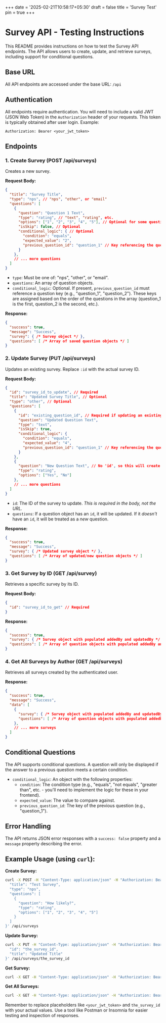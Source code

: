 +++
date = '2025-02-21T10:58:17+05:30'
draft = false
title = 'Survey Test'
pin = true
+++

# Survey API - Testing Instructions
<!--more-->

This README provides instructions on how to test the Survey API endpoints.  The API allows users to create, update, and retrieve surveys, including support for conditional questions.

## Base URL

All API endpoints are accessed under the base URL: `/api`

## Authentication

All endpoints require authentication. You will need to include a valid JWT (JSON Web Token) in the `Authorization` header of your requests.  This token is typically obtained after user login.  Example:

```
Authorization: Bearer <your_jwt_token>
```

## Endpoints

### 1. Create Survey (POST /api/surveys)

Creates a new survey.

**Request Body:**

```json
{
  "title": "Survey Title",
  "type": "nps", // "nps", "other", or "email"
  "questions": [
    {
      "question": "Question 1 Text",
      "type": "rating", // "text", "rating", etc.
      "options": ["1", "2", "3", "4", "5"], // Optional for some question types
      "isSkip": false, // Optional
      "conditional_logic": { // Optional
        "condition": "equals",
        "expected_value": "2",
        "previous_question_id": "question_1" // Key referencing the question
      }
    },
    // ... more questions
  ]
}
```

*   `type`: Must be one of: "nps", "other", or "email".
*   `questions`: An array of question objects.
*   `conditional_logic`:  Optional.  If present, `previous_question_id` must reference a question key (e.g., "question_1", "question_2"). These keys are assigned based on the order of the questions in the array (question_1 is the first, question_2 is the second, etc.).

**Response:**

```json
{
  "success": true,
  "message": "Success",
  "survey": { /* Survey object */ },
  "questions": [ /* Array of saved question objects */ ]
}
```

### 2. Update Survey (PUT /api/surveys)

Updates an existing survey.  Replace `:id` with the actual survey ID.

**Request Body:**

```json
{
  "id": "survey_id_to_update", // Required
  "title": "Updated Survey Title", // Optional
  "type": "other", // Optional
  "questions": [
    {
      "id": "existing_question_id", // Required if updating an existing question
      "question": "Updated Question Text",
      "type": "text",
      "isSkip": true,
      "conditional_logic": {
        "condition": "equals",
        "expected_value": "4",
        "previous_question_id": "question_1" // Key referencing the question
      }
    },
    {
      "question": "New Question Text", // No 'id', so this will create a new question
      "type": "rating",
      "options": ["Yes", "No"]
    },
    // ... more questions
  ]
}
```

*   `id`: The ID of the survey to update. *This is required in the body, not the URL.*
*   `questions`:  If a question object has an `id`, it will be updated. If it *doesn't* have an `id`, it will be treated as a *new* question.

**Response:**

```json
{
  "success": true,
  "message": "Success",
  "survey": { /* Updated survey object */ },
  "questions": [ /* Array of updated/new question objects */ ]
}
```

### 3. Get Survey by ID (GET /api/survey)

Retrieves a specific survey by its ID.

**Request Body:**

```json
{
  "id": "survey_id_to_get" // Required
}
```

**Response:**

```json
{
  "success": true,
  "survey": { /* Survey object with populated addedBy and updatedBy */ },
  "questions": [ /* Array of question objects with populated addedBy and updatedBy */ ]
}
```

### 4. Get All Surveys by Author (GET /api/surveys)

Retrieves all surveys created by the authenticated user.

**Response:**

```json
{
  "success": true,
  "message": "Success",
  "data": [
    {
      "survey": { /* Survey object with populated addedBy and updatedBy */ },
      "questions": [ /* Array of question objects with populated addedBy and updatedBy */ ]
    },
    // ... more surveys
  ]
}
```

## Conditional Questions

The API supports conditional questions.  A question will only be displayed if the answer to a previous question meets a certain condition.

*   `conditional_logic`:  An object with the following properties:
    *   `condition`: The condition type (e.g., "equals", "not equals", "greater than", etc. - you'll need to implement the logic for these in your frontend).
    *   `expected_value`:  The value to compare against.
    *   `previous_question_id`: The key of the previous question (e.g., "question_1").

## Error Handling

The API returns JSON error responses with a `success: false` property and a `message` property describing the error.

## Example Usage (using `curl`):

**Create Survey:**

```bash
curl -X POST -H "Content-Type: application/json" -H "Authorization: Bearer <your_jwt_token>" -d '{
  "title": "Test Survey",
  "type": "nps",
  "questions": [
    {
      "question": "How likely?",
      "type": "rating",
      "options": ["1", "2", "3", "4", "5"]
    }
  ]
}' /api/surveys
```

**Update Survey:**

```bash
curl -X PUT -H "Content-Type: application/json" -H "Authorization: Bearer <your_jwt_token>" -d '{
  "id": "the_survey_id",
  "title": "Updated Title"
}' /api/surveys/the_survey_id
```

**Get Survey:**

```bash
curl -X GET -H "Content-Type: application/json" -H "Authorization: Bearer <your_jwt_token>" -d '{ "id": "the_survey_id" }' /api/survey
```

**Get All Surveys:**

```bash
curl -X GET -H "Content-Type: application/json" -H "Authorization: Bearer <your_jwt_token>" /api/surveys
```

Remember to replace placeholders like `<your_jwt_token>` and `the_survey_id` with your actual values.  Use a tool like Postman or Insomnia for easier testing and inspection of responses.
```
